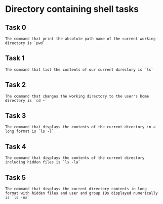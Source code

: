 # Directory containing shell tasks

## Task 0
	The command that print the absolute path name of the current working directory is `pwd`

## Task 1
	The command that list the contents of our current directory is `ls`

## Task 2
	The command that changes the working directory to the user's home directory is `cd ~`

## Task 3
	The command that displays the contents of the current directory in a long format is `ls -l`

## Task 4
	The command that displays the contents of the current directory including hidden files is `ls -la`

## Task 5
	The command that displays the current directory contents in long format with hidden files and user and group IDs displayed numerically is `ls -na`
